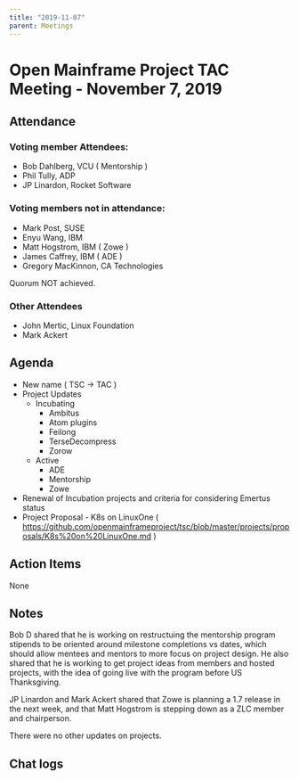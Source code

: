 ```yaml
---
title: "2019-11-07"
parent: Meetings
---
```

# Open Mainframe Project TAC Meeting - November 7, 2019

## Attendance

### Voting member Attendees:

* Bob Dahlberg, VCU ( Mentorship )
* Phil Tully, ADP
* JP Linardon, Rocket Software

### Voting members not in attendance:

* Mark Post, SUSE
* Enyu Wang, IBM
* Matt Hogstrom, IBM ( Zowe )
* James Caffrey, IBM ( ADE )
* Gregory MacKinnon, CA Technologies

Quorum NOT achieved.

### Other Attendees

* John Mertic, Linux Foundation
* Mark Ackert

## Agenda

* New name ( TSC -> TAC )
* Project Updates
  * Incubating
    * Ambitus
    * Atom plugins
    * Feilong
    * TerseDecompress
    * Zorow
  * Active
    * ADE
    * Mentorship
    * Zowe
* Renewal of Incubation projects and criteria for considering Emertus status
* Project Proposal - K8s on LinuxOne ( https://github.com/openmainframeproject/tsc/blob/master/projects/proposals/K8s%20on%20LinuxOne.md )

## Action Items

None

## Notes

Bob D shared that he is working on restructuing the mentorship program stipends to be oriented around milestone completions vs dates, which should allow mentees and mentors to more focus on project design. He also shared that he is working to get project ideas from members and hosted projects, with the idea of going live with the program before US Thanksgiving.

JP Linardon and Mark Ackert shared that Zowe is planning a 1.7 release in the next week, and that Matt Hogstrom is stepping down as a ZLC member and chairperson.

There were no other updates on projects.

## Chat logs
